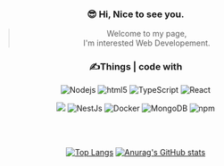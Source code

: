 <div align="center">

### 😎 Hi, Nice to see you. 


> Welcome to my page,  
> I'm interested Web Developement. 

### ✍Things | code with


<img alt="Nodejs" src="https://img.shields.io/badge/-Nodejs-43853d?style=flat-square&logo=Node.js&logoColor=white" />
<img alt="html5" src="https://img.shields.io/badge/-HTML5-E34F26?style=flat-square&logo=html5&logoColor=white" />
<img alt="TypeScript" src="https://img.shields.io/badge/-TypeScript-007ACC?style=flat-square&logo=typescript&logoColor=white" />
<img alt="React" src="https://img.shields.io/badge/-React-45b8d8?style=flat-square&logo=react&logoColor=white" />
<!-- <img alt="Insomnia" src="https://img.shields.io/badge/-Insomnia-5849BE?style=flat-square&logo=insomnia&logoColor=white" />  -->

![](https://img.shields.io/badge/Express-000000?style=flat&logo=Express&logoColor=white)
<img alt="NestJs" src="https://img.shields.io/badge/-NestJs-ea2845?style=flat-square&logo=nestjs&logoColor=white" />
<img alt="Docker" src="https://img.shields.io/badge/-Docker-46a2f1?style=flat-square&logo=docker&logoColor=white" />
<img alt="MongoDB" src="https://img.shields.io/badge/-MongoDB-13aa52?style=flat-square&logo=mongodb&logoColor=white" />
<img alt="npm" src="https://img.shields.io/badge/-NPM-CB3837?style=flat-square&logo=npm&logoColor=white" />



<br/><br/>

[![Top Langs](https://github-readme-stats.vercel.app/api/top-langs/?username=Meoraeng&show_icons=true&layout=compact&exclude_repo=study&langs_count=10)](https://github.com/anuraghazra/github-readme-stats)
[![Anurag's GitHub stats](https://github-readme-stats.vercel.app/api?username=Meoraeng)](https://github.com/anuraghazra/github-readme-stats)


